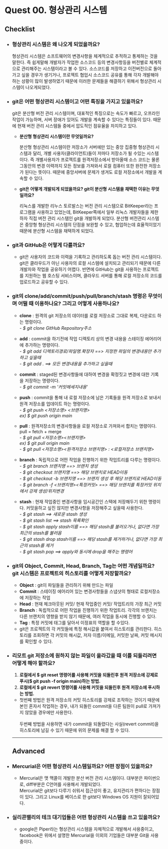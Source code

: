 # Quest 00. 형상관리 시스템

## Checklist
* ### <b>형상관리 시스템은 왜 나오게 되었을까요?</b>
  <p> 형상관리 시스템은 소프트웨어의 변경사항을 체계적으로 추적하고 통제하는 것을 말한다. 즉 쉽게말해 개발자가 작업한 소스코드 등의 변경사항등을 버전별로 체계적으로 관리해주는 시스템이라고 볼 수 있다. 소스코드를 저장하고 이전버전으로 돌아가고 싶을 경우가 생기거나, 프로젝트 협업시 소스코드 공유를 통해 각자 개발해야하는 상황이 많이 발생하였기 때문에 이러한 문제들을 해결하기 위해서 형상관리 시스템이 나오게되었다. </p>

* ### <b>git은 어떤 형상관리 시스템이고 어떤 특징을 가지고 있을까요?</b> 
  <p>git은 분산형 버전 관리 시스템이며, 대표적인 특징으로는 속도가 빠르고, 오프라인작업이 가능하며, 서버 장애가 있어도 개발을 계속할 수 있다는 특징들이 있다. 때문에 현재 버전 관리 시스템들 중에서 압도적인 점유율을 차지하고 있다.</p>

  * <b>분산형 형상관리 시스템이란 무엇일까요?</b>
    <P>분산형 형상관리 시스템이란 저장소가 서버에만 있는 중앙 집중형 형상관리 시스템과 달리, 개별 사용자(클라이언트)들이 저마다 저장소가 될 수있는 시스템이다. 즉 개별사용자가 프로젝트를 원격저장소에서 받아올때 소스 코드는 물론 그동안의 변경 이력까지 모든 정보를 가져와서 로컬 컴퓨터 또한 완전한 저장소가 된다는 뜻이다. 때문에 중앙서버에 문제가 생겨도 로컬 저장소에서 개발을 계속할 수 있다. </p>

  * <b>git은 어떻게 개발되게 되었을까요? git이 분산형 시스템을 채택한 이유는 무엇일까요?</b>
    <p>리눅스를 개발한 리누스 토르발스는 버전 관리 시스템으로 BitKeeper라는 프로그램을 사용하고 있었는데, BitKeeper쪽에서 일부 리눅스 개발자들을 제한하자 직접 버전 관리 시스템인 git을 개발하게 되었다. 분산형 버전관리 시스템은 중앙형 형상관리 시스템의 단점을 보완할 수 있고, 협업하는데 효율적이었기 때문에 분산형 시스템을 채택하게 되었다.</p>
* ### <b>git과 GitHub은 어떻게 다를까요?</b>
  * <p>git은 사용자의 코드와 이력을 기록하고 관리하도록 돕는 버전 관리 시스템이다. git은 클라우드가 아닌 사용자의 로컬 시스템에 설치되고 관리되기 때문에 다른 개발자와 작업을 공유하기 어렵다. 반면에 GitHub는 git을 사용하는 프로젝트를 지원하는 웹 호스팅 서비스이며, 클라우드 서버를 통해 로컬 저장소의 코드를 업로드하고 공유할 수 있다. </p>

* ### <b>git의 clone/add/commit/push/pull/branch/stash 명령은 무엇이며 어떨 때 이용하나요? 그리고 어떻게 사용하나요?</b>
  * <p> <b>clone</b> : 원격의 git 저장소의 데이터를 로컬 저장소로 그대로 복제, 다운로드 하는 명령이다. <br> - <i>$ git clone GitHub Repository주소</i>
  </p>

    * <p> <b>add</b> : commit을 하기전에 작업 디렉토리 상의 변경 내용을 스테이징 에어리어에 추가하는 명령이다. <br> - <i>$ git add 디렉토리경로/파일명.확장자 ==> 지정한 파일의 변경내용만 추가하고 싶을때</i> <br> - <i>$ git add . ==> 모든 변경내용을 추가하고 싶을때</i>

  </p>

    * <p> <b>commit</b> : staged된 변경사항들에 대하여 변경을 확정짓고 변경에 대한 기록을 저장하는 명령이다. <br> - <i>$ git commit -m '커밋메세지내용'</i>
  </p>

    * <p> <b>push</b> : commit을 통해 내 로컬 저장소에 남은 기록들을 원격 저장소로 보내서 원격 저장소를 업데이트 하는 명령이다. <br> - <i>$ git push <저장소명> <브랜치명></i> <br><i>ex) $ git push origin main</i>
  </p>

    * <p> <b>pull</b> : 원격저장소의 변경사항들을 로컬 저장소로 가져와서 합치는 명령이다. <br>pull = fetch + merge <br> - <i>$ git pull <저장소명><브랜치명></i><br><i>ex) $ git pull origin main</i><br>- <i>$ git pull <저장소명><원격저장소 브랜치명> : <로컬저장소 브랜치명></i>
  </p>

    * <p> <b>branch</b> : 독립적으로 어떤 작업을 진행하기 위한 작업트리를 다루는 명령이다. <br> - <i>$ git branch 브랜치명 ==> 브랜치 생성</i><br>- <i>$ git checkout 브랜치명 ==> 해당 브랜치로 HEAD이동</i><br>- <i>$ git checkout -b 브랜치명 ==> 브랜치 생성 후 해당 브랜치로 HEAD이동</i><br>- <i>$ git branch -f <브랜치명><특정커밋>  ==> 해당 브랜치를 특정커밋 위치에서 강제 생성/위치변경</i>
  </p>

    * <p> <b>stash</b> : 현재 작업중인 변경사항을 임시공간인 스택에 저장해두기 위한 명령이다. 커밋을하고 싶진 않지만 변경사항을 저장해주고 싶을때 사용한다.<br> - <i>$ git stash ==> 새로운 stash 생성</i><br> - <i>$ git stash list ==> stash 목록확인</i><br> - <i>$ git stash apply stash이름 ==> 해당 stash를 불러오거나, 없다면 가장 최근의 stash를 불러옴 </i><br> - <i>$ git stash drop stash이름 ==> 해당 stash를 제거하거나, 없다면 가장 최근의 stash를 제거</i><br> - <i>$ git stash pop ==> apply와 동시에 drop을 해주는 명령어</i>
  </p>

* ### <b>git의 Object, Commit, Head, Branch, Tag는 어떤 개념일까요? git 시스템은 프로젝트의 히스토리를 어떻게 저장할까요?</b>
  * <b>Object</b> : git이 파일들을 관리하기 위해 만드는 파일
  * <b>Commit</b> : 스테이징 에어리어 있는 변경사항들을 스냅샷의 형태로 로컬저장소에 저장하는 작업
  * <b>Head</b> : 현재 체크아웃된 커밋/ 현재 작업중인 커밋/ 작업트리의 가장 최근 커밋
  * <b>Branch</b> : 독립적으로 어떤 작업을 진행하기 위한 작업트리. 각각의 브랜치는 다른 브랜치의 영향을 받지 않기 때문에, 여러 작업을 동시에 진행할 수 있다.
  * <b>Tag</b> : 특정 커밋에 태그를 달아서 이정표의 역할을 할 수있다.
  * git은 프로젝트의 각 커밋들에 특정 해시값을 붙여서 히스토리를 관리한다. 히스토리를 조회하면 각 커밋의 해시값, 저자 이름/이메일, 커밋한 날짜, 커밋 메시지를 확인할 수 있다.
* ### <b>리모트 git 저장소에 원하지 않는 파일이 올라갔을 때 이를 되돌리려면 어떻게 해야 할까요?</b>
  1. <b>로컬에서 $ git reset 명령어를 사용해 커밋을 되돌린후 원격 저장소에 강제로 푸시($ git push -f origin main)하는 방법.</b>
  2. <b>로컬에서 $ git revert 명령어를 사용해 커밋을 되돌린후 원격 저장소에 푸시하는 방법.</b>
  * 첫번째 방법은 원격 저장소의 커밋 히스토리를 강제로 조작하는 것이기 때문에 본인 혼자서 작업하는 경우, 내가 되돌린 commit을 다른 팀원이 pull로 가져가지 않았을 경우에만 사용한다.<br><br>
  두번째 방법을 사용하면 내가 commit을 되돌렸다는 사실(revert commit)을 히스토리에 남길 수 있기 때문에 위의 문제를 해결 할 수 있다.

  <hr>

  ## Advanced
* ### Mercurial은 어떤 형상관리 시스템일까요? 어떤 장점이 있을까요?
  * Mercurial은 맷 맥콜이 개발한 분산 버전 관리 시스템이다. 대부분은 파이썬으로, diff부분은 C언어를 사용해서 개발되었다.<br>Mercurial은 git보다 다루기 쉬워서 접근성이 좋고, 유지관리가 편하다는 장점이 있다. 그리고 Linux를 베이스로 한 git보다 Windows OS 지원이 잘되어있다.
* ### 실리콘밸리의 테크 대기업들은 어떤 형상관리 시스템을 쓰고 있을까요?
  * google은 Piper라는 형상관리 시스템을 자체적으로 개발해서 사용중이고, facebook은 위에서 설명한 Mercurial을 이외의 기업들은 대부분 Git을 사용중이다.
